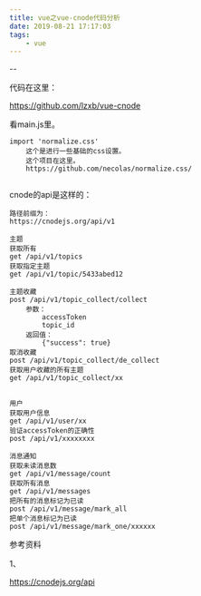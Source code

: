 ```yaml
---
title: vue之vue-cnode代码分析
date: 2019-08-21 17:17:03
tags:
	- vue
---
```


--

代码在这里：

https://github.com/lzxb/vue-cnode

看main.js里。

```
import 'normalize.css'
	这个是进行一些基础的css设置。
	这个项目在这里。
	https://github.com/necolas/normalize.css/
	
```



cnode的api是这样的：

```
路径前缀为：
https://cnodejs.org/api/v1

主题
获取所有
get /api/v1/topics
获取指定主题
get /api/v1/topic/5433abed12

主题收藏
post /api/v1/topic_collect/collect
	参数：
		accessToken
		topic_id
	返回值：
		{"success": true}
取消收藏
post /api/v1/topic_collect/de_collect
获取用户收藏的所有主题
get /api/v1/topic_collect/xx


用户
获取用户信息
get /api/v1/user/xx
验证accessToken的正确性
post /api/v1/xxxxxxxx

消息通知
获取未读消息数
get /api/v1/message/count
获取所有消息
get /api/v1/messages
把所有的消息标记为已读
post /api/v1/message/mark_all
把单个消息标记为已读
post /api/v1/message/mark_one/xxxxxx
```



参考资料

1、

https://cnodejs.org/api